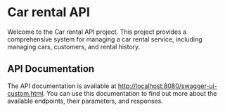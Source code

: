 # Car rental API

Welcome to the Car rental API project. This project provides a comprehensive system for managing a car rental service, including managing cars, customers, and rental history.

## API Documentation

The API documentation is available at [http://localhost:8080/swagger-ui-custom.html](http://localhost:8080/swagger-ui-custom.html). You can use this documentation to find out more about the available endpoints, their parameters, and responses.

